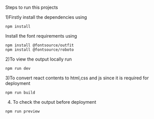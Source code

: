 Steps to run this projects

1)Firstly install the dependencies using
   ```
   npm install
   ```
Install the font requirements using
```
npm install @fontsource/outfit
npm install @fontsource/roboto
```

2)To view the output locally run
```
npm run dev
```
  

3)To convert react contents to html,css and js since it is required for deployment
```
npm run build
```
  
  
4) To check the output before deployment
```   
npm run preview
```
 


  


